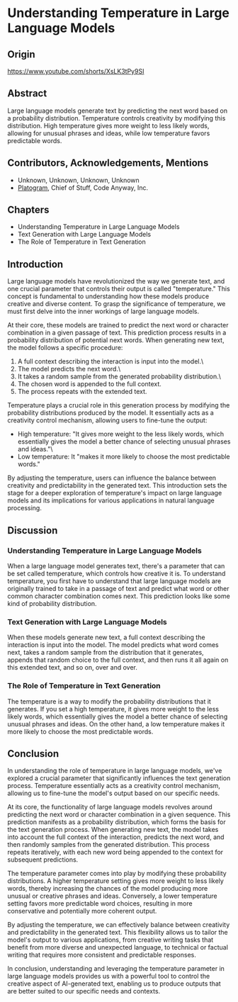 # Understanding Temperature in Large Language Models

## Origin

https://www.youtube.com/shorts/XsLK3tPy9SI

## Abstract

Large language models generate text by predicting the next word based on
a probability distribution. Temperature controls creativity by modifying
this distribution. High temperature gives more weight to less likely
words, allowing for unusual phrases and ideas, while low temperature
favors predictable words.

## Contributors, Acknowledgements, Mentions

-   Unknown, Unknown, Unknown, Unknown
-   [Platogram](https://github.com/code-anyway/platogram), Chief of
    Stuff, Code Anyway, Inc.

## Chapters

-   Understanding Temperature in Large Language Models
-   Text Generation with Large Language Models
-   The Role of Temperature in Text Generation

## Introduction

Large language models have revolutionized the way we generate text, and
one crucial parameter that controls their output is called
"temperature." This concept is fundamental to understanding how these
models produce creative and diverse content. To grasp the significance
of temperature, we must first delve into the inner workings of large
language models.

At their core, these models are trained to predict the next word or
character combination in a given passage of text. This prediction
process results in a probability distribution of potential next words.
When generating new text, the model follows a specific procedure:

1.  A full context describing the interaction is input into the model.\
2.  The model predicts the next word.\
3.  It takes a random sample from the generated probability
    distribution.\
4.  The chosen word is appended to the full context.
5.  The process repeats with the extended text.

Temperature plays a crucial role in this generation process by modifying
the probability distributions produced by the model. It essentially acts
as a creativity control mechanism, allowing users to fine-tune the
output:

-   High temperature: "It gives more weight to the less likely words,
    which essentially gives the model a better chance of selecting
    unusual phrases and ideas."\
-   Low temperature: It "makes it more likely to choose the most
    predictable words."

By adjusting the temperature, users can influence the balance between
creativity and predictability in the generated text. This introduction
sets the stage for a deeper exploration of temperature's impact on large
language models and its implications for various applications in natural
language processing.

## Discussion

### Understanding Temperature in Large Language Models

When a large language model generates text, there's a parameter that can
be set called temperature, which controls how creative it is. To
understand temperature, you first have to understand that large language
models are originally trained to take in a passage of text and predict
what word or other common character combination comes next. This
prediction looks like some kind of probability distribution.

### Text Generation with Large Language Models

When these models generate new text, a full context describing the
interaction is input into the model. The model predicts what word comes
next, takes a random sample from the distribution that it generates,
appends that random choice to the full context, and then runs it all
again on this extended text, and so on, over and over.

### The Role of Temperature in Text Generation

The temperature is a way to modify the probability distributions that it
generates. If you set a high temperature, it gives more weight to the
less likely words, which essentially gives the model a better chance of
selecting unusual phrases and ideas. On the other hand, a low
temperature makes it more likely to choose the most predictable words.

## Conclusion

In understanding the role of temperature in large language models, we've
explored a crucial parameter that significantly influences the text
generation process. Temperature essentially acts as a creativity control
mechanism, allowing us to fine-tune the model's output based on our
specific needs.

At its core, the functionality of large language models revolves around
predicting the next word or character combination in a given sequence.
This prediction manifests as a probability distribution, which forms the
basis for the text generation process. When generating new text, the
model takes into account the full context of the interaction, predicts
the next word, and then randomly samples from the generated
distribution. This process repeats iteratively, with each new word being
appended to the context for subsequent predictions.

The temperature parameter comes into play by modifying these probability
distributions. A higher temperature setting gives more weight to less
likely words, thereby increasing the chances of the model producing more
unusual or creative phrases and ideas. Conversely, a lower temperature
setting favors more predictable word choices, resulting in more
conservative and potentially more coherent output.

By adjusting the temperature, we can effectively balance between
creativity and predictability in the generated text. This flexibility
allows us to tailor the model's output to various applications, from
creative writing tasks that benefit from more diverse and unexpected
language, to technical or factual writing that requires more consistent
and predictable responses.

In conclusion, understanding and leveraging the temperature parameter in
large language models provides us with a powerful tool to control the
creative aspect of AI-generated text, enabling us to produce outputs
that are better suited to our specific needs and contexts.
